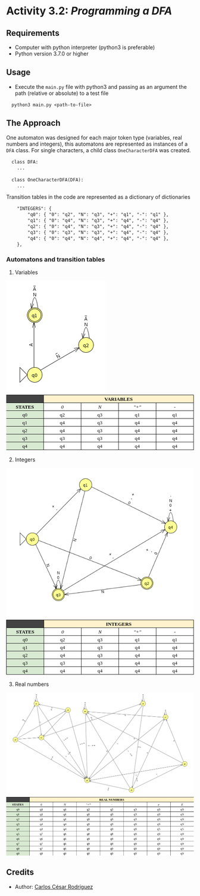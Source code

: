 # Activity 3.2: _Programming a DFA_

## Requirements
* Computer with python interpreter (python3 is preferable)
* Python version 3.7.0 or higher

## Usage
* Execute the `main.py` file with python3 and passing as an argument the path (relative or absolute) to a test file
```
  python3 main.py <path-to-file>
```

## The Approach
One automaton was designed for each major token type (variables, real numbers and integers), this automatons are represented as instances of a `DFA` class. 
For single characters, a child class `OneCharacterDFA` was created.

```
  class DFA:
    ...

  class OneCharacterDFA(DFA):
    ...
```

Transition tables in the code are represented as a dictionary of dictionaries
```
    "INTEGERS": {
        "q0": { "0": "q2", "N": "q3", "+": "q1", "-": "q1" },
        "q1": { "0": "q4", "N": "q3", "+": "q4", "-": "q4" },
        "q2": { "0": "q4", "N": "q3", "+": "q4", "-": "q4" },
        "q3": { "0": "q3", "N": "q3", "+": "q4", "-": "q4" },
        "q4": { "0": "q4", "N": "q4", "+": "q4", "-": "q4" },
    }, 
```

### Automatons and transition tables
1. Variables
<img src="assets/automata_variables.png" />
<img src="assets/transition_table_variables.png" />

2. Integers
<img src="assets/automata_integers.png" />
<img src="assets/transition_table_integers.png" />

3. Real numbers
<img src="assets/automata_real_numbers.png" />
<img src="assets/transition_table_real_numbers.png" /> 



## Credits
- Author: <a href="https://www.linkedin.com/in/carloscrodriguezg/" target="_blank">Carlos César Rodríguez</a>

